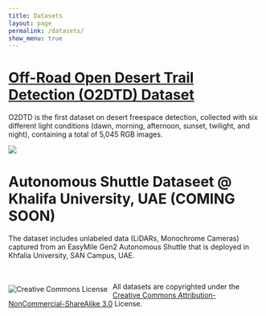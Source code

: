 ```yaml
---
title: Datasets
layout: page
permalink: /datasets/
show_menu: true
---
```


# <a href="/datasets/offroad/">Off-Road Open Desert Trail Detection (O2DTD) Dataset</a>
O2DTD is the first dataset on desert freespace detection, collected with six       different light conditions (dawn, morning, afternoon, sunset, twilight, and       night), containing a total of 5,045 RGB images.

<img src="/assets/O2DTD_Dataset_Demo_cropped.gif"/>



<br>

<!-- # <a href="/datasets/shuttle/">Off-Road Open Desert Trail Detection (O2DTD) Dataset</a> -->
# Autonomous Shuttle Dataseet @ Khalifa University, UAE (COMING SOON)
The dataset includes unlabeled data (LiDARs, Monochrome Cameras) captured from an EasyMile Gen2 Autonomous Shuttle that is deployed in Khfalia University, SAN Campus, UAE.

<br>


<img alt="Creative Commons License" style="border-width:0;float:left;margin-top:5px; margin-right:10px" src="http://i.creativecommons.org/l/by-nc-sa/3.0/88x31.png">All datasets  are copyrighted under the <a rel="license" href="http://creativecommons.org/licenses/by-nc-sa/3.0/">Creative Commons Attribution-NonCommercial-ShareAlike 3.0</a> License. 